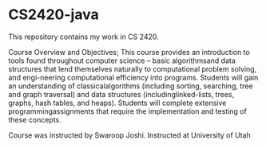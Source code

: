 # CS2420-java
This repository contains my work in CS 2420.

Course Overview and Objectives;
This course provides an introduction to tools found throughout computer science – basic algorithmsand data structures that lend themselves naturally to computational problem solving, and engi-neering computational efficiency into programs. Students will gain an understanding of classicalalgorithms (including sorting, searching, tree and graph traversal) and data structures (includinglinked-lists, trees, graphs, hash tables, and heaps). Students will complete extensive programmingassignments that require the implementation and testing of these concepts.

Course was instructed by Swaroop Joshi.
Instructed at University of Utah
